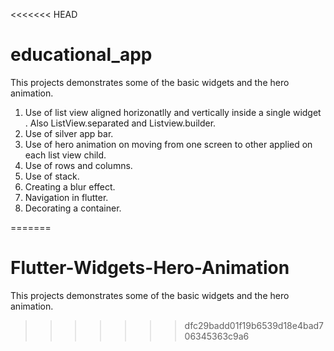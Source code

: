 <<<<<<< HEAD
# educational_app

This projects demonstrates some of the basic widgets and the hero animation.

1. Use of list view aligned horizonatlly and vertically inside a single widget . Also ListView.separated and Listview.builder.
2. Use of silver app bar.
3. Use of hero animation on moving from one screen to other applied on each list view child.
4. Use of rows and columns.
5. Use of stack.
6. Creating a blur effect.
7. Navigation in flutter.
8. Decorating a container.




=======
# Flutter-Widgets-Hero-Animation
This projects demonstrates some of the basic widgets and the hero animation.
>>>>>>> dfc29badd01f19b6539d18e4bad706345363c9a6

